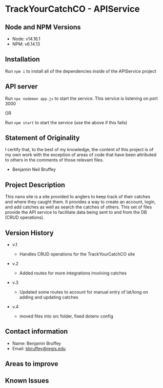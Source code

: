 # TrackYourCatchCO - APIService

## Node and NPM Versions

- Node: v14.16.1
- NPM: v6.14.13

## Installation

Run `npm i` to install all of the dependencies inside of the APIService project

## API server

Run `npx nodemon app.js` to start the service. This service is listening on port 3000

OR

Run `npm start` to start the service (use the above if this fails)

## Statement of Originality

I certify that, to the best of my knowledge, the content of this project is of my own work with the exception of areas of code that have been attributed to others in the comments of those relevant files.

- Benjamin Neil Bruffey

## Project Description

This nano site is a site provided to anglers to keep track of their catches and where they caught them.
It provides a way to create an account, login, and add catches as well as search the catches of others.
This set of files provide the API service to facilitate data being sent to and from the DB (CRUD operations).

## Version History

- v.1
  - Handles CRUD operations for the TrackYourCatchCO site

- v.2
  - Added routes for more integrations involving catches

- v.3
  - Updated some routes to account for manual entry of lat/long on adding and updating catches

- v.4
  - moved files into src folder, fixed dotenv config

## Contact information

- Name: Benjamin Bruffey
- Email: bbruffey@regis.edu

## Areas to improve

## Known Issues

